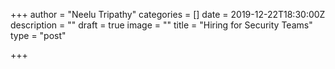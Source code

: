 +++
author = "Neelu Tripathy"
categories = []
date = 2019-12-22T18:30:00Z
description = ""
draft = true
image = ""
title = "Hiring for Security Teams"
type = "post"

+++

